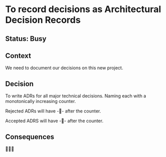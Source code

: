 # To record decisions as Architectural Decision Records

## Status: Busy

## Context

We need to document our decisions on this new project.

## Decision

To write ADRs for all major technical decisions. Naming each with a monotonically increasing counter.

Rejected ADRs will have -🚯- after the counter.

Accepted ADRS will have -🦆- after the counter.

## Consequences

🎉🎉🎉
